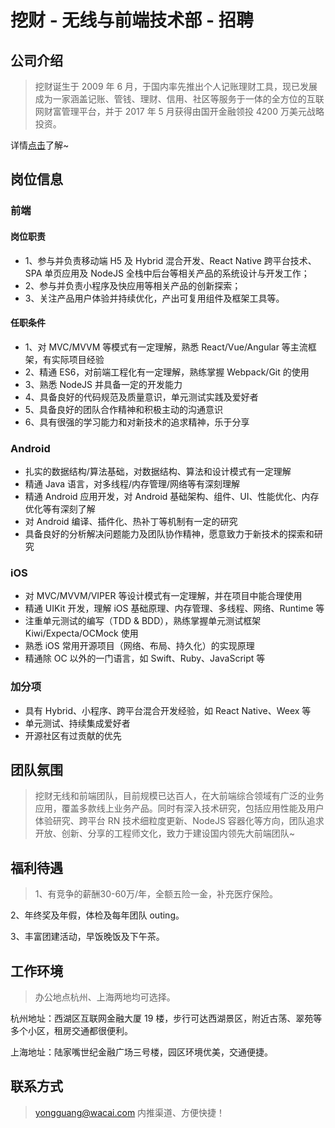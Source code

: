 # 挖财 - 无线与前端技术部 - 招聘

## 公司介绍
> 挖财诞生于 2009 年 6 月，于国内率先推出个人记账理财工具，现已发展成为一家涵盖记账、管钱、理财、信用、社区等服务于一体的全方位的互联网财富管理平台，并于 2017 年 5 月获得由国开金融领投 4200 万美元战略投资。

详情[点击](http://www.wacai.com/intro/aboutus.jsp)了解~

## 岗位信息

### 前端
#### 岗位职责
- 1、参与并负责移动端 H5 及 Hybrid 混合开发、React Native 跨平台技术、SPA 单页应用及 NodeJS 全栈中后台等相关产品的系统设计与开发工作；
- 2、参与并负责小程序及快应用等相关产品的创新探索；
- 3、关注产品用户体验并持续优化，产出可复用组件及框架工具等。
#### 任职条件
- 1、对 MVC/MVVM 等模式有一定理解，熟悉 React/Vue/Angular 等主流框架，有实际项目经验
- 2、精通 ES6，对前端工程化有一定理解，熟练掌握 Webpack/Git 的使用
- 3、熟悉 NodeJS 并具备一定的开发能力
- 4、具备良好的代码规范及质量意识，单元测试实践及爱好者
- 5、具备良好的团队合作精神和积极主动的沟通意识
- 6、具有很强的学习能力和对新技术的追求精神，乐于分享

### Android
- 扎实的数据结构/算法基础，对数据结构、算法和设计模式有一定理解
- 精通 Java 语言，对多线程/内存管理/网络等有深刻理解
- 精通 Android 应用开发，对 Android 基础架构、组件、UI、性能优化、内存优化等有深刻了解
- 对 Android 编译、插件化、热补丁等机制有一定的研究
- 具备良好的分析解决问题能力及团队协作精神，愿意致力于新技术的探索和研究

### iOS
- 对 MVC/MVVM/VIPER 等设计模式有一定理解，并在项目中能合理使用
- 精通 UIKit 开发，理解 iOS 基础原理、内存管理、多线程、网络、Runtime 等
- 注重单元测试的编写（TDD & BDD），熟练掌握单元测试框架 Kiwi/Expecta/OCMock 使用
- 熟悉 iOS 常用开源项目（网络、布局、持久化）的实现原理
- 精通除 OC 以外的一门语言，如 Swift、Ruby、JavaScript 等

### 加分项
- 具有 Hybrid、小程序、跨平台混合开发经验，如 React Native、Weex 等
- 单元测试、持续集成爱好者
- 开源社区有过贡献的优先

## 团队氛围
> 挖财无线和前端团队，目前规模已达百人，在大前端综合领域有广泛的业务应用，覆盖多款线上业务产品。同时有深入技术研究，包括应用性能及用户体验研究、跨平台 RN 技术细粒度更新、NodeJS 容器化等方向，团队追求开放、创新、分享的工程师文化，致力于建设国内领先大前端团队~

## 福利待遇
> 1、有竞争的薪酬30-60万/年，全额五险一金，补充医疗保险。

2、年终奖及年假，体检及每年团队 outing。

3、丰富团建活动，早饭晚饭及下午茶。

## 工作环境
> 办公地点杭州、上海两地均可选择。

杭州地址：西湖区互联网金融大厦 19 楼，步行可达西湖景区，附近古荡、翠苑等多个小区，租房交通都很便利。

上海地址：陆家嘴世纪金融广场三号楼，园区环境优美，交通便捷。

## 联系方式
> yongguang@wacai.com 内推渠道、方便快捷！
